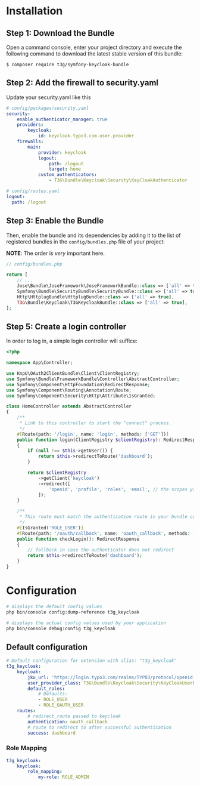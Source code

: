 # Installation

## Step 1: Download the Bundle

Open a command console, enter your project directory and execute the
following command to download the latest stable version of this bundle:

```console
$ composer require t3g/symfony-keycloak-bundle
```

## Step 2: Add the firewall to security.yaml

Update your security.yaml like this

```yaml
# config/packages/security.yaml
security:
    enable_authenticator_manager: true
    providers:
        keycloak:
            id: keycloak.typo3.com.user.provider
    firewalls:
        main:
            provider: keycloak
            logout:
                path: /logout
                target: home
            custom_authenticators:
                - T3G\Bundle\Keycloak\Security\KeyCloakAuthenticator
```

```yaml
# config/routes.yaml
logout:
  path: /logout
```

## Step 3: Enable the Bundle

Then, enable the bundle and its dependencies by adding it to the list of registered bundles
in the `config/bundles.php` file of your project:

**NOTE**: The order is *very* important here.

```php
// config/bundles.php

return [
    // ...
    Jose\Bundle\JoseFramework\JoseFrameworkBundle::class => ['all' => true],
    Symfony\Bundle\SecurityBundle\SecurityBundle::class => ['all' => true],
    Http\HttplugBundle\HttplugBundle::class => ['all' => true],
    T3G\Bundle\Keycloak\T3GKeycloakBundle::class => ['all' => true],
];
```

## Step 5: Create a login controller

In order to log in, a simple login controller will suffice:

```php
<?php

namespace App\Controller;

use KnpU\OAuth2ClientBundle\Client\ClientRegistry;
use Symfony\Bundle\FrameworkBundle\Controller\AbstractController;
use Symfony\Component\HttpFoundation\RedirectResponse;
use Symfony\Component\Routing\Annotation\Route;
use Symfony\Component\Security\Http\Attribute\IsGranted;

class HomeController extends AbstractController
{
    /**
     * Link to this controller to start the "connect" process.
     */
    #[Route(path: '/login', name: 'login', methods: ['GET'])]
    public function login(ClientRegistry $clientRegistry): RedirectResponse
    {
        if (null !== $this->getUser()) {
            return $this->redirectToRoute('dashboard');
        }

        return $clientRegistry
            ->getClient('keycloak')
            ->redirect([
                'openid', 'profile', 'roles', 'email', // the scopes you want to access
            ]);
    }

    /**
     * This route must match the authentication route in your bundle configuration.
     */
    #[IsGranted('ROLE_USER')]
    #[Route(path: '/oauth/callback', name: 'oauth_callback', methods: ['GET'])]
    public function checkLogin(): RedirectResponse
    {
        // fallback in case the authenticator does not redirect
        return $this->redirectToRoute('dashboard');
    }
}
```

# Configuration

```bash
# displays the default config values
php bin/console config:dump-reference t3g_keycloak

# displays the actual config values used by your application
php bin/console debug:config t3g_keycloak 
```

## Default configuration

```yaml
# Default configuration for extension with alias: "t3g_keycloak"
t3g_keycloak:
    keycloak:
        jku_url: 'https://login.typo3.com/realms/TYPO3/protocol/openid-connect/certs'
        user_provider_class: T3G\Bundle\Keycloak\Security\KeyCloakUserProvider
        default_roles:
            # Defaults:
            - ROLE_USER
            - ROLE_OAUTH_USER
    routes:
        # redirect_route passed to keycloak
        authentication: oauth_callback
        # route to redirect to after successful authentication
        success: dashboard
```

### Role Mapping

```yaml
t3g_keycloak:
    keycloak:
        role_mapping:
            my-role: ROLE_ADMIN
```
